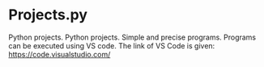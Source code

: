 # Projects.py
Python projects.
Python projects. Simple and precise programs. Programs can be executed using VS code. The link of VS Code is given: https://code.visualstudio.com/
